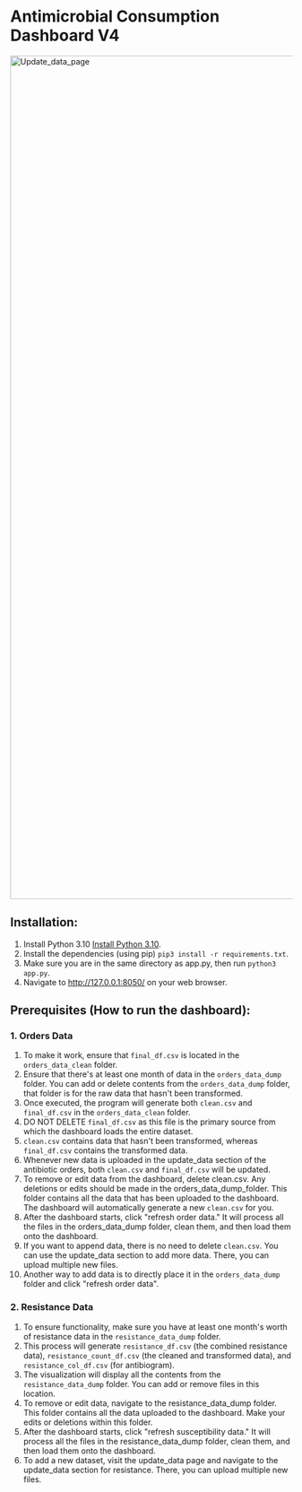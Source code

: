 # Antimicrobial Consumption Dashboard V4

<img width="1505" alt="Update_data_page" src="https://github.com/farrosmufid/Antimicrobial-Consumption-Dashboard-V4/assets/31735132/f97469d8-d0eb-4ee0-ab7c-a93905b06438">

## Installation:
1. Install Python 3.10 [Install Python 3.10](https://www.python.org/downloads/release/python-3100/).
2. Install the dependencies (using pip) `pip3 install -r requirements.txt`.
3. Make sure you are in the same directory as app.py, then run `python3 app.py`.
4. Navigate to http://127.0.0.1:8050/ on your web browser.

## Prerequisites (How to run the dashboard):


### 1. Orders Data

1. To make it work, ensure that `final_df.csv` is located in the `orders_data_clean` folder.
2. Ensure that there's at least one month of data in the `orders_data_dump` folder. You can add or delete contents from the `orders_data_dump` folder, that folder is for the raw data that hasn't been transformed.
3. Once executed, the program will generate both `clean.csv` and `final_df.csv` in the `orders_data_clean` folder.
4. DO NOT DELETE `final_df.csv` as this file is the primary source from which the dashboard loads the entire dataset.
5. `clean.csv` contains data that hasn't been transformed, whereas `final_df.csv` contains the transformed data.
6. Whenever new data is uploaded in the update_data section of the antibiotic orders, both `clean.csv` and `final_df.csv` will be updated.
7. To remove or edit data from the dashboard, delete clean.csv. Any deletions or edits should be made in the orders_data_dump_folder. This folder contains all the data that has been uploaded to the dashboard. The dashboard will automatically generate a new `clean.csv` for you.
8. After the dashboard starts, click "refresh order data." It will process all the files in the orders_data_dump folder, clean them, and then load them onto the dashboard.
9. If you want to append data, there is no need to delete `clean.csv`. You can use the update_data section to add more data. There, you can upload multiple new files.
10. Another way to add data is to directly place it in the `orders_data_dump` folder and click "refresh order data".

### 2. Resistance Data

1. To ensure functionality, make sure you have at least one month's worth of resistance data in the `resistance_data_dump` folder.
2. This process will generate `resistance_df.csv` (the combined resistance data), `resistance_count_df.csv` (the cleaned and transformed data), and `resistance_col_df.csv` (for antibiogram).
3. The visualization will display all the contents from the `resistance_data_dump` folder. You can add or remove files in this location.
4. To remove or edit data, navigate to the resistance_data_dump folder. This folder contains all the data uploaded to the dashboard. Make your edits or deletions within this folder.
5. After the dashboard starts, click "refresh susceptibility data." It will process all the files in the resistance_data_dump folder, clean them, and then load them onto the dashboard.
6. To add a new dataset, visit the update_data page and navigate to the update_data section for resistance. There, you can upload multiple new files.
